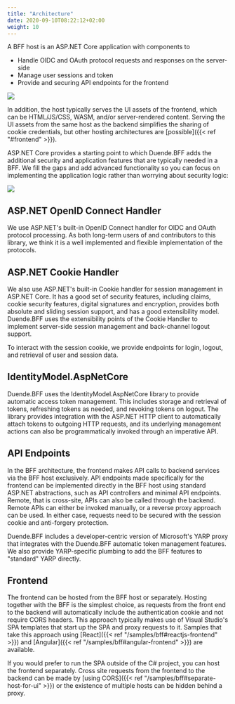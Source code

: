 ```yaml
---
title: "Architecture"
date: 2020-09-10T08:22:12+02:00
weight: 10
---
```




A BFF host is an ASP.NET Core application with components to 
- Handle OIDC and OAuth protocol requests and responses on the server-side
- Manage user sessions and token
- Provide and securing API endpoints for the frontend

![](../images/BFF_blocks.png?height=30pc)

In addition, the host typically serves the UI assets of the frontend, which can be HTML/JS/CSS, WASM, and/or server-rendered content. Serving the UI assets from the same host as the backend simplifies the sharing of cookie credentials, but other hosting architectures are [possible]({{< ref "#frontend" >}}).

ASP.NET Core provides a starting point to which Duende.BFF adds the additional security and application features that are typically needed in a BFF. We fill the gaps and add advanced functionality so you can focus on implementing the application logic rather than worrying about security logic:

![](../images/DuendeBFF_blocks.png?height=30pc)

## ASP.NET OpenID Connect Handler
We use ASP.NET's built-in OpenID Connect handler for OIDC and OAuth protocol processing. As both long-term users of and contributors to this library, we think it is a well implemented and flexible implementation of the protocols.

## ASP.NET Cookie Handler
We also use ASP.NET's built-in Cookie handler for session management in ASP.NET Core. 
It has a good set of security features, including claims, cookie security features, digital signatures and encryption, provides both absolute and sliding session support, and has a good extensibility model. Duende.BFF uses the extensibility points of the Cookie Handler to implement server-side session management and back-channel logout support.

To interact with the session cookie, we provide endpoints for login, logout, and retrieval of user and session data.

## IdentityModel.AspNetCore
Duende.BFF uses the IdentityModel.AspNetCore library to provide automatic access token management. This includes storage and retrieval of tokens, refreshing tokens as needed, and revoking tokens on logout. The library provides  integration with the ASP.NET HTTP client to automatically attach tokens to outgoing HTTP requests, and its underlying management actions can also be programmatically invoked through an imperative API.

## API Endpoints
In the BFF architecture, the frontend makes API calls to backend services via the BFF host exclusively. API endpoints made specifically for the frontend can be implemented directly in the BFF host using standard ASP.NET abstractions, such as API controllers and minimal API endpoints. Remote, that is cross-site, APIs can also be called through the backend. Remote APIs can either be invoked manually, or a reverse proxy approach can be used. In either case, requests need to be secured with the session cookie and anti-forgery protection.

Duende.BFF includes a developer-centric version of Microsoft's YARP proxy that integrates with the Duende.BFF automatic token management features. We also provide YARP-specific plumbing to add the BFF features to "standard" YARP directly.

## Frontend
The frontend can be hosted from the BFF host or separately. Hosting together with the BFF is the simplest choice, as requests from the front end to the backend will automatically include the authentication cookie and not require CORS headers. This approach typically makes use of Visual Studio's SPA templates that start up the SPA and proxy requests to it. Samples that take this approach using [React]({{< ref "/samples/bff#reactjs-frontend" >}}) and [Angular]({{< ref "/samples/bff#angular-frontend" >}}) are available. 

If you would prefer to run the SPA outside of the C# project, you can host the frontend separately. Cross site requests from the frontend to the backend can be made by [using CORS]({{< ref "/samples/bff#separate-host-for-ui" >}}) or the existence of multiple hosts can be hidden behind a proxy. 
